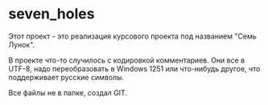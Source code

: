 # seven_holes
Этот проект - это реализация курсового проекта под названием "Семь Лунок".

В проекте что-то случилось с кодировкой комментариев. Они все в UTF-8, надо переобразовать в Windows 1251 или что-нибудь другое, что поддерживает русские символы.

Все файлы не в папке, создал GIT.
